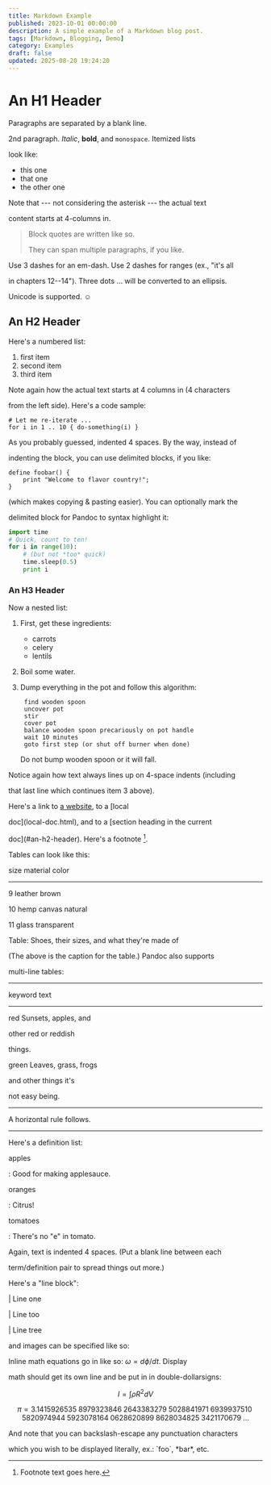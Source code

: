 ```yaml
---
title: Markdown Example
published: 2023-10-01 00:00:00
description: A simple example of a Markdown blog post.
tags: [Markdown, Blogging, Demo]
category: Examples
draft: false
updated: 2025-08-20 19:24:20
---
```


# An H1 Header

Paragraphs are separated by a blank line.

2nd paragraph. _Italic_, **bold**, and `monospace`. Itemized lists

look like:

- this one
- that one
- the other one

Note that --- not considering the asterisk --- the actual text

content starts at 4-columns in.

> Block quotes are
> written like so.
>
> They can span multiple paragraphs,
> if you like.

Use 3 dashes for an em-dash. Use 2 dashes for ranges (ex., "it's all

in chapters 12--14"). Three dots ... will be converted to an ellipsis.

Unicode is supported. ☺

## An H2 Header

Here's a numbered list:

1. first item
2. second item
3. third item

Note again how the actual text starts at 4 columns in (4 characters

from the left side). Here's a code sample:

    # Let me re-iterate ...
    for i in 1 .. 10 { do-something(i) }

As you probably guessed, indented 4 spaces. By the way, instead of

indenting the block, you can use delimited blocks, if you like:

```
define foobar() {
    print "Welcome to flavor country!";
}
```

(which makes copying & pasting easier). You can optionally mark the

delimited block for Pandoc to syntax highlight it:

```python
import time
# Quick, count to ten!
for i in range(10):
    # (but not *too* quick)
    time.sleep(0.5)
    print i
```

### An H3 Header

Now a nested list:

1. First, get these ingredients:

    - carrots
    - celery
    - lentils

2. Boil some water.

3. Dump everything in the pot and follow
    this algorithm:

        find wooden spoon
        uncover pot
        stir
        cover pot
        balance wooden spoon precariously on pot handle
        wait 10 minutes
        goto first step (or shut off burner when done)

    Do not bump wooden spoon or it will fall.

Notice again how text always lines up on 4-space indents (including

that last line which continues item 3 above).

Here's a link to [a website](http://foo.bar), to a [local

doc](local-doc.html), and to a [section heading in the current

doc](#an-h2-header). Here's a footnote [^1].

[^1]: Footnote text goes here.

Tables can look like this:

size material color

---

9 leather brown

10 hemp canvas natural

11 glass transparent

Table: Shoes, their sizes, and what they're made of

(The above is the caption for the table.) Pandoc also supports

multi-line tables:

---

keyword text

---

red Sunsets, apples, and

other red or reddish

things.

green Leaves, grass, frogs

and other things it's

not easy being.

---

A horizontal rule follows.

---

Here's a definition list:

apples

: Good for making applesauce.

oranges

: Citrus!

tomatoes

: There's no "e" in tomato.

Again, text is indented 4 spaces. (Put a blank line between each

term/definition pair to spread things out more.)

Here's a "line block":

| Line one

| Line too

| Line tree

and images can be specified like so:

[//]: # (![example image]&#40;./demo-banner.png "An exemplary image"&#41;)

Inline math equations go in like so: $\omega = d\phi / dt$. Display

math should get its own line and be put in in double-dollarsigns:

$$I = \int \rho R^{2} dV$$

$$
\begin{equation*}
\pi
=3.1415926535
 \;8979323846\;2643383279\;5028841971\;6939937510\;5820974944
 \;5923078164\;0628620899\;8628034825\;3421170679\;\ldots
\end{equation*}
$$

And note that you can backslash-escape any punctuation characters

which you wish to be displayed literally, ex.: \`foo\`, \*bar\*, etc.
